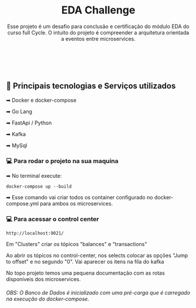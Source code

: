 <h1 align="center">EDA Challenge</h1>

<p align="center">Esse projeto é um desafio para conclusão e certificação do módulo EDA do curso full Cycle.
    O intuito do projeto é compreender a arquitetura orientada a eventos entre microservices.
 </p>

</br></br>

</br>

<div align="left">
  <h2 id="techs">🚀 Principais tecnologias e Serviços utilizados </h2>

  <p>
    ➡ Docker e docker-compose 
  </p>

  <p>
    ➡ Go Lang 
  </p>

  <p>
    ➡ FastApi / Python 
  </p>

  <p>
    ➡ Kafka 
  </p>

  <p>
    ➡ MySql 
  </p>

</div>


<div align="left">
  <h3 id="rodar-projeto">💻 Para rodar o projeto na sua maquina</h3>

  <p>➡ No terminal execute: </p>
  <p>

    docker-compose up --build

  </p>

  <p>➡ Esse comando vai criar todos os container configurado no docker-compose.yml para ambos os microservices.</p>

  <h3 id="rodar-projeto">💻 Para acessar o control center</h3>

  <p>

    http://localhost:9021/

  </p>

  <p>Em "Clusters" criar os tópicos "balances" e "transactions"</p>

  <p>Ao abrir os tópicos no control-center, nos selects colocar as opções "Jump to offset" e no segundo "0". Vai aparecer os itens na fila do kafka</p>

  <p> No topo projeto temos uma pequena documentação com as rotas disponíveis dos microservices.
  </p>
  
  <h6> OBS: O Banco de Dados é inicializado com uma pré-carga que é carregado na execução do docker-compose.

  <img>

</div>

</br>
</br>
</br>
